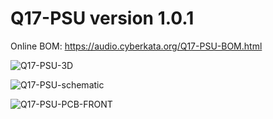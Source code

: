 # Q17-PSU version 1.0.1<br>

Online BOM: https://audio.cyberkata.org/Q17-PSU-BOM.html

![Q17-PSU-3D](https://github.com/stefaweb/Q17-Amplifier/assets/12907102/999aa7ad-291e-4518-b085-51e3b16b539c)

![Q17-PSU-schematic](https://github.com/stefaweb/Q17-Amplifier/assets/12907102/216337cd-17e3-42ec-b19b-d2e9d80c6137)

![Q17-PSU-PCB-FRONT](https://github.com/stefaweb/Q17-Amplifier/assets/12907102/e98a353f-f597-4ad9-b280-d418a2dcda7a)

